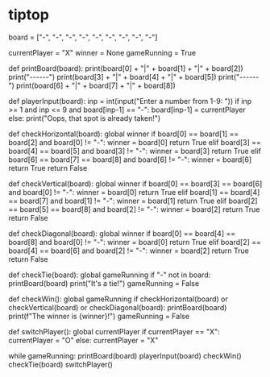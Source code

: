 # tiptop
board = ["-", "-", "-",
         "-", "-", "-",
         "-", "-", "-"]

currentPlayer = "X"
winner = None
gameRunning = True

def printBoard(board):
    print(board[0] + "|" + board[1] + "|" + board[2])
    print("------")
    print(board[3] + "|" + board[4] + "|" + board[5])
    print("------")
    print(board[6] + "|" + board[7] + "|" + board[8])

def playerInput(board):
    inp = int(input("Enter a number from 1-9: "))
    if inp >= 1 and inp <= 9 and board[inp-1] == "-":
        board[inp-1] = currentPlayer
    else:
        print("Oops, that spot is already taken!")

def checkHorizontal(board):
    global winner
    if board[0] == board[1] == board[2] and board[0] != "-":
        winner = board[0]
        return True
    elif board[3] == board[4] == board[5] and board[3] != "-":
        winner = board[3]
        return True
    elif board[6] == board[7] == board[8] and board[6] != "-":
        winner = board[6]
        return True
    return False

def checkVertical(board):
    global winner
    if board[0] == board[3] == board[6] and board[0] != "-":
        winner = board[0]
        return True
    elif board[1] == board[4] == board[7] and board[1] != "-":
        winner = board[1]
        return True
    elif board[2] == board[5] == board[8] and board[2] != "-":
        winner = board[2]
        return True
    return False

def checkDiagonal(board):
    global winner
    if board[0] == board[4] == board[8] and board[0] != "-":
        winner = board[0]
        return True
    elif board[2] == board[4] == board[6] and board[2] != "-":
        winner = board[2]
        return True
    return False

def checkTie(board):
    global gameRunning
    if "-" not in board:
        printBoard(board)
        print("It's a tie!")
        gameRunning = False

def checkWin():
    global gameRunning
    if checkHorizontal(board) or checkVertical(board) or checkDiagonal(board):
        printBoard(board)
        print(f"The winner is {winner}!")
        gameRunning = False

def switchPlayer():
    global currentPlayer
    if currentPlayer == "X":
        currentPlayer = "O"
    else:
        currentPlayer = "X"

while gameRunning:
    printBoard(board)
    playerInput(board)
    checkWin()
    checkTie(board)
    switchPlayer()
